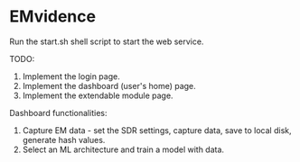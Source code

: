 # EMvidence

Run the start.sh shell script to start the web service.

TODO:

1. Implement the login page.
2. Implement the dashboard (user's home) page.
3. Implement the extendable module page.

Dashboard functionalities:

1. Capture EM data - set the SDR settings, capture data, save to local disk, generate hash values.
2. Select an ML architecture and train a model with data.
